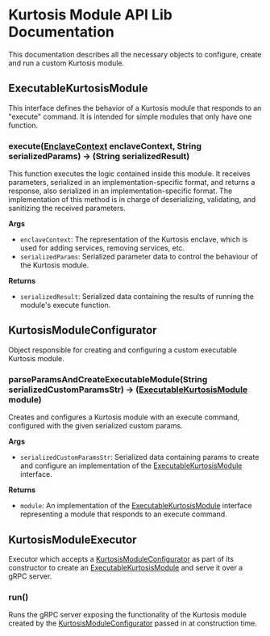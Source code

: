 Kurtosis Module API Lib Documentation
=====================================
This documentation describes all the necessary objects to configure, create and run a custom Kurtosis module.


ExecutableKurtosisModule
------------------------
This interface defines the behavior of a Kurtosis module that responds to an "execute" command. It is intended for simple modules that only have one function.

### execute([EnclaveContext][enclavecontext] enclaveContext, String serializedParams) -\> (String serializedResult)
This function executes the logic contained inside this module. It receives parameters, serialized in an implementation-specific format, and returns a response, also serialized in an implementation-specific format. The implementation of this method is in charge of deserializing, validating, and sanitizing the received parameters.

**Args**

* `enclaveContext`: The representation of the Kurtosis enclave, which is used for adding services, removing services, etc.
* `serializedParams`: Serialized parameter data to control the behaviour of the Kurtosis module.

**Returns**

* `serializedResult`: Serialized data containing the results of running the module's execute function.


KurtosisModuleConfigurator
--------------------------
Object responsible for creating and configuring a custom executable Kurtosis module.

### parseParamsAndCreateExecutableModule(String serializedCustomParamsStr) -\> ([ExecutableKurtosisModule][executablekurtosismodule] module)
Creates and configures a Kurtosis module with an execute command, configured with the given serialized custom params.

**Args**

* `serializedCustomParamsStr`: Serialized data containing params to create and configure an implementation of the [ExecutableKurtosisModule][executablekurtosismodule] interface.

**Returns**

* `module`: An implementation of the [ExecutableKurtosisModule][executablekurtosismodule] interface representing a module that responds to an execute command.

KurtosisModuleExecutor
----------------------
Executor which accepts a [KurtosisModuleConfigurator][kurtosismoduleconfigurator] as part of its constructor to create an [ExecutableKurtosisModule][executablekurtosismodule] and serve it over a gRPC server.

### run()
Runs the gRPC server exposing the functionality of the Kurtosis module created by the [KurtosisModuleConfigurator][kurtosismoduleconfigurator] passed in at construction time.

[enclavecontext]: ../kurtosis-core/lib-documentation#enclavecontext
[kurtosismoduleconfigurator]: #kurtosismoduleconfigurator
[executablekurtosismodule]: #executablekurtosismodule
